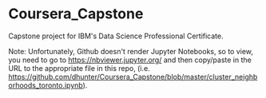 # Coursera_Capstone
Capstone project for IBM's Data Science Professional Certificate.

Note: Unfortunately, Github doesn't render Jupyter Notebooks, so to view, you need to go to https://nbviewer.jupyter.org/ and then copy/paste in the URL to the appropriate file in this repo, (i.e. https://github.com/dhunter/Coursera_Capstone/blob/master/cluster_neighborhoods_toronto.ipynb).
